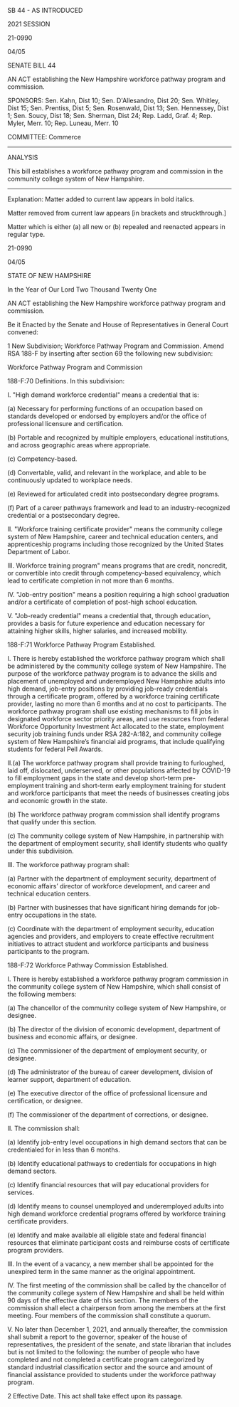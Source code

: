  SB 44 - AS INTRODUCED

 

 

2021 SESSION

 21-0990

 04/05

 

SENATE BILL 44

 

AN ACT establishing the New Hampshire workforce pathway program and commission.

 

SPONSORS: Sen. Kahn, Dist 10; Sen. D'Allesandro, Dist 20; Sen. Whitley, Dist 15; Sen. Prentiss, Dist 5; Sen. Rosenwald, Dist 13; Sen. Hennessey, Dist 1; Sen. Soucy, Dist 18; Sen. Sherman, Dist 24; Rep. Ladd, Graf. 4; Rep. Myler, Merr. 10; Rep. Luneau, Merr. 10

 

COMMITTEE: Commerce

 

-----------------------------------------------------------------

 

ANALYSIS

 

 This bill establishes a workforce pathway program and commission in the community college system of New Hampshire.

 

- - - - - - - - - - - - - - - - - - - - - - - - - - - - - - - - - - - - - - - - - - - - - - - - - - - - - - - - - - - - - - - - - - - - - - - - - - - 

 

Explanation: Matter added to current law appears in bold italics.

 Matter removed from current law appears [in brackets and struckthrough.]

 Matter which is either (a) all new or (b) repealed and reenacted appears in regular type.

 21-0990

 04/05

 

STATE OF NEW HAMPSHIRE

 

In the Year of Our Lord Two Thousand Twenty One

 

AN ACT establishing the New Hampshire workforce pathway program and commission.

 

Be it Enacted by the Senate and House of Representatives in General Court convened:

 

 1 New Subdivision; Workforce Pathway Program and Commission. Amend RSA 188-F by inserting after section 69 the following new subdivision:

Workforce Pathway Program and Commission

 188-F:70 Definitions. In this subdivision:

 I. "High demand workforce credential" means a credential that is:

 (a) Necessary for performing functions of an occupation based on standards developed or endorsed by employers and/or the office of professional licensure and certification.

 (b) Portable and recognized by multiple employers, educational institutions, and across geographic areas where appropriate.

 (c) Competency-based.

 (d) Convertable, valid, and relevant in the workplace, and able to be continuously updated to workplace needs.

 (e) Reviewed for articulated credit into postsecondary degree programs.

 (f) Part of a career pathways framework and lead to an industry-recognized credential or a postsecondary degree.

 II. "Workforce training certificate provider" means the community college system of New Hampshire, career and technical education centers, and apprenticeship programs including those recognized by the United States Department of Labor. 

 III. Workforce training program" means programs that are credit, noncredit, or convertible into credit through competency-based equivalency, which lead to certificate completion in not more than 6 months.

 IV. "Job-entry position" means a position requiring a high school graduation and/or a certificate of completion of post-high school education.

 V. "Job-ready credential" means a credential that, through education, provides a basis for future experience and education necessary for attaining higher skills, higher salaries, and increased mobility. 

 188-F:71 Workforce Pathway Program Established. 

 I. There is hereby established the workforce pathway program which shall be administered by the community college system of New Hampshire. The purpose of the workforce pathway program is to advance the skills and placement of unemployed and underemployed New Hampshire adults into high demand, job-entry positions by providing job-ready credentials through a certificate program, offered by a workforce training certificate provider, lasting no more than 6 months and at no cost to participants. The workforce pathway program shall use existing mechanisms to fill jobs in designated workforce sector priority areas, and use resources from federal Workforce Opportunity Investment Act allocated to the state, employment security job training funds under RSA 282-A:182, and community college system of New Hampshire’s financial aid programs, that include qualifying students for federal Pell Awards.

 II.(a) The workforce pathway program shall provide training to furloughed, laid off, dislocated, underserved, or other populations affected by COVID-19 to fill employment gaps in the state and develop short-term pre-employment training and short-term early employment training for student and workforce participants that meet the needs of businesses creating jobs and economic growth in the state.

 (b) The workforce pathway program commission shall identify programs that qualify under this section.

 (c) The community college system of New Hampshire, in partnership with the department of employment security, shall identify students who qualify under this subdivision. 

 III. The workforce pathway program shall:

 (a) Partner with the department of employment security, department of economic affairs’ director of workforce development, and career and technical education centers.

 (b) Partner with businesses that have significant hiring demands for job-entry occupations in the state.

 (c) Coordinate with the department of employment security, education agencies and providers, and employers to create effective recruitment initiatives to attract student and workforce participants and business participants to the program.

 188-F:72 Workforce Pathway Commission Established. 

 I. There is hereby established a workforce pathway program commission in the community college system of New Hampshire, which shall consist of the following members:

 (a) The chancellor of the community college system of New Hampshire, or designee.

 (b) The director of the division of economic development, department of business and economic affairs, or designee.

 (c) The commissioner of the department of employment security, or designee.

 (d) The administrator of the bureau of career development, division of learner support, department of education. 

 (e) The executive director of the office of professional licensure and certification, or designee.

 (f) The commissioner of the department of corrections, or designee.

 II. The commission shall:

 (a) Identify job-entry level occupations in high demand sectors that can be credentialed for in less than 6 months.

 (b) Identify educational pathways to credentials for occupations in high demand sectors.

 (c) Identify financial resources that will pay educational providers for services.

 (d) Identify means to counsel unemployed and underemployed adults into high demand workforce credential programs offered by workforce training certificate providers. 

 (e) Identify and make available all eligible state and federal financial resources that eliminate participant costs and reimburse costs of certificate program providers.

 III. In the event of a vacancy, a new member shall be appointed for the unexpired term in the same manner as the original appointment. 

 IV. The first meeting of the commission shall be called by the chancellor of the community college system of New Hampshire and shall be held within 90 days of the effective date of this section. The members of the commission shall elect a chairperson from among the members at the first meeting. Four members of the commission shall constitute a quorum. 

 V. No later than December 1, 2021, and annually thereafter, the commission shall submit a report to the governor, speaker of the house of representatives, the president of the senate, and state librarian that includes but is not limited to the following: the number of people who have completed and not completed a certificate program categorized by standard industrial classification sector and the source and amount of financial assistance provided to students under the workforce pathway program. 

 2 Effective Date. This act shall take effect upon its passage.

